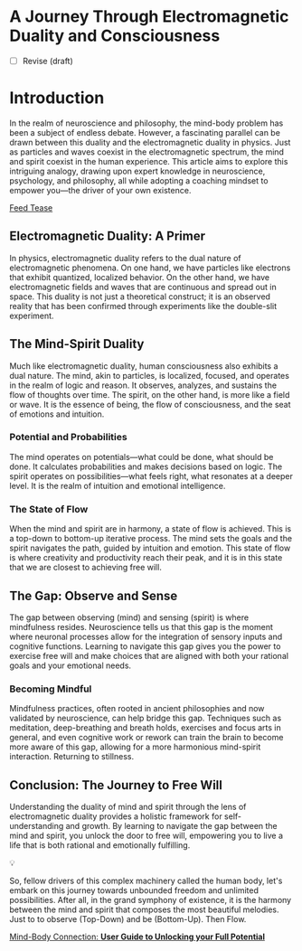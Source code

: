 # A Journey Through Electromagnetic Duality and Consciousness

- [ ]  Revise (draft)

# **Introduction**

In the realm of neuroscience and philosophy, the mind-body problem has been a subject of endless debate. However, a fascinating parallel can be drawn between this duality and the electromagnetic duality in physics. Just as particles and waves coexist in the electromagnetic spectrum, the mind and spirit coexist in the human experience. This article aims to explore this intriguing analogy, drawing upon expert knowledge in neuroscience, psychology, and philosophy, all while adopting a coaching mindset to empower you—the driver of your own existence.

[Feed Tease](A%20Journey%20Through%20Electromagnetic%20Duality%20and%20Cons%209f7af56cafd049e68f7808c7274246cf/Feed%20Tease%20f4e091d4c42b455480d404c5c5026a63.md) 

## **Electromagnetic Duality: A Primer**

In physics, electromagnetic duality refers to the dual nature of electromagnetic phenomena. On one hand, we have particles like electrons that exhibit quantized, localized behavior. On the other hand, we have electromagnetic fields and waves that are continuous and spread out in space. This duality is not just a theoretical construct; it is an observed reality that has been confirmed through experiments like the double-slit experiment.

## **The Mind-Spirit Duality**

Much like electromagnetic duality, human consciousness also exhibits a dual nature. The mind, akin to particles, is localized, focused, and operates in the realm of logic and reason. It observes, analyzes, and sustains the flow of thoughts over time. The spirit, on the other hand, is more like a field or wave. It is the essence of being, the flow of consciousness, and the seat of emotions and intuition.

### **Potential and Probabilities**

The mind operates on potentials—what could be done, what should be done. It calculates probabilities and makes decisions based on logic. The spirit operates on possibilities—what feels right, what resonates at a deeper level. It is the realm of intuition and emotional intelligence.

### **The State of Flow**

When the mind and spirit are in harmony, a state of flow is achieved. This is a top-down to bottom-up iterative process. The mind sets the goals and the spirit navigates the path, guided by intuition and emotion. This state of flow is where creativity and productivity reach their peak, and it is in this state that we are closest to achieving free will.

## **The Gap: Observe and Sense**

The gap between observing (mind) and sensing (spirit) is where mindfulness resides. Neuroscience tells us that this gap is the moment where neuronal processes allow for the integration of sensory inputs and cognitive functions. Learning to navigate this gap gives you the power to exercise free will and make choices that are aligned with both your rational goals and your emotional needs.

### **Becoming Mindful**

Mindfulness practices, often rooted in ancient philosophies and now validated by neuroscience, can help bridge this gap. Techniques such as meditation, deep-breathing and breath holds, exercises  and focus arts in general, and even cognitive work or rework can train the brain to become more aware of this gap, allowing for a more harmonious mind-spirit interaction. Returning to stillness.

## **Conclusion: The Journey to Free Will**

Understanding the duality of mind and spirit through the lens of electromagnetic duality provides a holistic framework for self-understanding and growth. By learning to navigate the gap between the mind and spirit, you unlock the door to free will, empowering you to live a life that is both rational and emotionally fulfilling.

<aside>
💡

So, fellow drivers of this complex machinery called the human body, let's embark on this journey towards unbounded freedom and unlimited possibilities. After all, in the grand symphony of existence, it is the harmony between the mind and spirit that composes the most beautiful melodies. Just to to observe (Top-Down) and be (Bottom-Up). Then Flow.

[Mind-Body Connection: **User Guide to Unlocking your Full Potential**](Mind-Body%20Connection%20User%20Guide%20to%20Unlocking%20your%20%20c49da7ca9ff649059fea39ac753362e4.md) 

</aside>